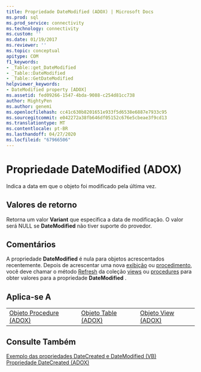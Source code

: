 ```yaml
---
title: Propriedade DateModified (ADOX) | Microsoft Docs
ms.prod: sql
ms.prod_service: connectivity
ms.technology: connectivity
ms.custom: ''
ms.date: 01/19/2017
ms.reviewer: ''
ms.topic: conceptual
apitype: COM
f1_keywords:
- _Table::get_DateModified
- _Table::DateModified
- _Table::GetDateModified
helpviewer_keywords:
- DateModified property [ADOX]
ms.assetid: fed09266-1547-4bda-9088-c254d81cc738
author: MightyPen
ms.author: genemi
ms.openlocfilehash: cc41c630b8201651e933f5d6538e6887e7933c95
ms.sourcegitcommit: e042272a38fb646df05152c676e5cbeae3f9cd13
ms.translationtype: MT
ms.contentlocale: pt-BR
ms.lasthandoff: 04/27/2020
ms.locfileid: "67966506"
---
```

# <a name="datemodified-property-adox"></a>Propriedade DateModified (ADOX)
Indica a data em que o objeto foi modificado pela última vez.  
  
## <a name="return-values"></a>Valores de retorno  
 Retorna um valor **Variant** que especifica a data de modificação. O valor será NULL se **DateModified** não tiver suporte do provedor.  
  
## <a name="remarks"></a>Comentários  
 A propriedade **DateModified** é nula para objetos acrescentados recentemente. Depois de acrescentar uma nova [exibição](../../../ado/reference/adox-api/view-object-adox.md) ou [procedimento](../../../ado/reference/adox-api/procedure-object-adox.md), você deve chamar o método [Refresh](../../../ado/reference/ado-api/refresh-method-ado.md) da coleção [views](../../../ado/reference/adox-api/views-collection-adox.md) ou [procedures](../../../ado/reference/adox-api/procedures-collection-adox.md) para obter valores para a propriedade **DateModified** .  
  
## <a name="applies-to"></a>Aplica-se A  
  
||||  
|-|-|-|  
|[Objeto Procedure (ADOX)](../../../ado/reference/adox-api/procedure-object-adox.md)|[Objeto Table (ADOX)](../../../ado/reference/adox-api/table-object-adox.md)|[Objeto View (ADOX)](../../../ado/reference/adox-api/view-object-adox.md)|  
  
## <a name="see-also"></a>Consulte Também  
 [Exemplo das propriedades DateCreated e DateModified (VB)](../../../ado/reference/adox-api/datecreated-and-datemodified-properties-example-vb.md)   
 [Propriedade DateCreated (ADOX)](../../../ado/reference/adox-api/datecreated-property-adox.md)
